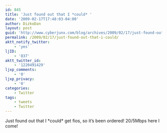```yaml
---
id: 845
title: 'Just found out that I *could* '
date: '2009-02-17T17:48:03-04:00'
author: DizkoDan
layout: post
guid: 'http://www.cyberjunx.com/blog/archives/2009/02/17/just-found-out-that-i-could/'
permalink: /2009/02/17/just-found-out-that-i-could/
aktt_notify_twitter:
    - 'yes'
ljID:
    - '837'
aktt_twitter_id:
    - '1220491429'
ljxp_comments:
    - '0'
ljxp_privacy:
    - '0'
categories:
    - Twitter
tags:
    - tweets
    - Twitter
---
```


Just found out that I \*could\* get fios, so it’s been ordered! 20/5Mbps here I come!